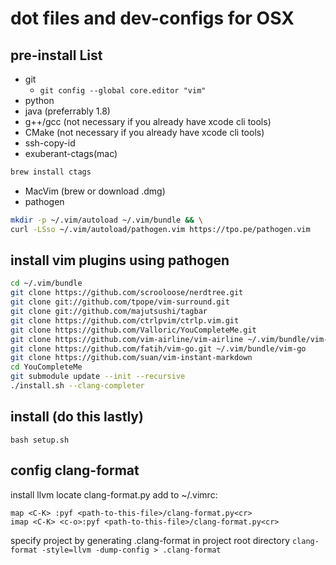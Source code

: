 # dot files and  dev-configs for OSX

## pre-install List
  - git
    - `git config --global core.editor "vim"` 
  - python   
  - java (preferrably 1.8)
  - g++/gcc (not necessary if you already have xcode cli tools)
  - CMake (not necessary if you already have xcode cli tools)
  - ssh-copy-id   
  - exuberant-ctags(mac)
```sh
brew install ctags
```
  - MacVim (brew or download .dmg)   
  - pathogen
```sh
mkdir -p ~/.vim/autoload ~/.vim/bundle && \
curl -LSso ~/.vim/autoload/pathogen.vim https://tpo.pe/pathogen.vim
```

## install vim plugins using pathogen
```sh
cd ~/.vim/bundle
git clone https://github.com/scrooloose/nerdtree.git
git clone git://github.com/tpope/vim-surround.git 
git clone git://github.com/majutsushi/tagbar 
git clone https://github.com/ctrlpvim/ctrlp.vim.git
git clone https://github.com/Valloric/YouCompleteMe.git
git clone https://github.com/vim-airline/vim-airline ~/.vim/bundle/vim-airline
git clone https://github.com/fatih/vim-go.git ~/.vim/bundle/vim-go
git clone https://github.com/suan/vim-instant-markdown
cd YouCompleteMe
git submodule update --init --recursive
./install.sh --clang-completer
```
## install (do this lastly)
```
bash setup.sh
```
## config clang-format
install llvm
locate clang-format.py
add to ~/.vimrc:
```
map <C-K> :pyf <path-to-this-file>/clang-format.py<cr>     
imap <C-K> <c-o>:pyf <path-to-this-file>/clang-format.py<cr>
```
specify project by generating .clang-format in project root directory
`clang-format -style=llvm -dump-config > .clang-format`

